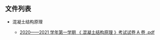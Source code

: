 

## 文件列表

- 混凝土结构原理

    - [2020——2021 学年第一学期 《 混凝土结构原理 》考试试卷 A 卷 .pdf](https://github.com/bjut-swift/BJUT-Helper/raw/master/%E6%B7%B7%E5%87%9D%E5%9C%9F%E7%BB%93%E6%9E%84%E5%8E%9F%E7%90%86/2020%E2%80%94%E2%80%942021%20%E5%AD%A6%E5%B9%B4%E7%AC%AC%E4%B8%80%E5%AD%A6%E6%9C%9F%20%E3%80%8A%20%E6%B7%B7%E5%87%9D%E5%9C%9F%E7%BB%93%E6%9E%84%E5%8E%9F%E7%90%86%20%E3%80%8B%E8%80%83%E8%AF%95%E8%AF%95%E5%8D%B7%20A%20%E5%8D%B7%20.pdf)

